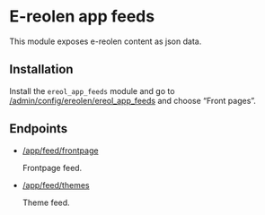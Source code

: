 # E-reolen app feeds

This module exposes e-reolen content as json data.

## Installation

Install the `ereol_app_feeds` module and go to
[/admin/config/ereolen/ereol_app_feeds](/admin/config/ereolen/ereol_app_feeds)
and choose “Front pages”.

## Endpoints

* [/app/feed/frontpage](/app/feed/frontpage)

  Frontpage feed.

* [/app/feed/themes](/app/feed/themes)

  Theme feed.
